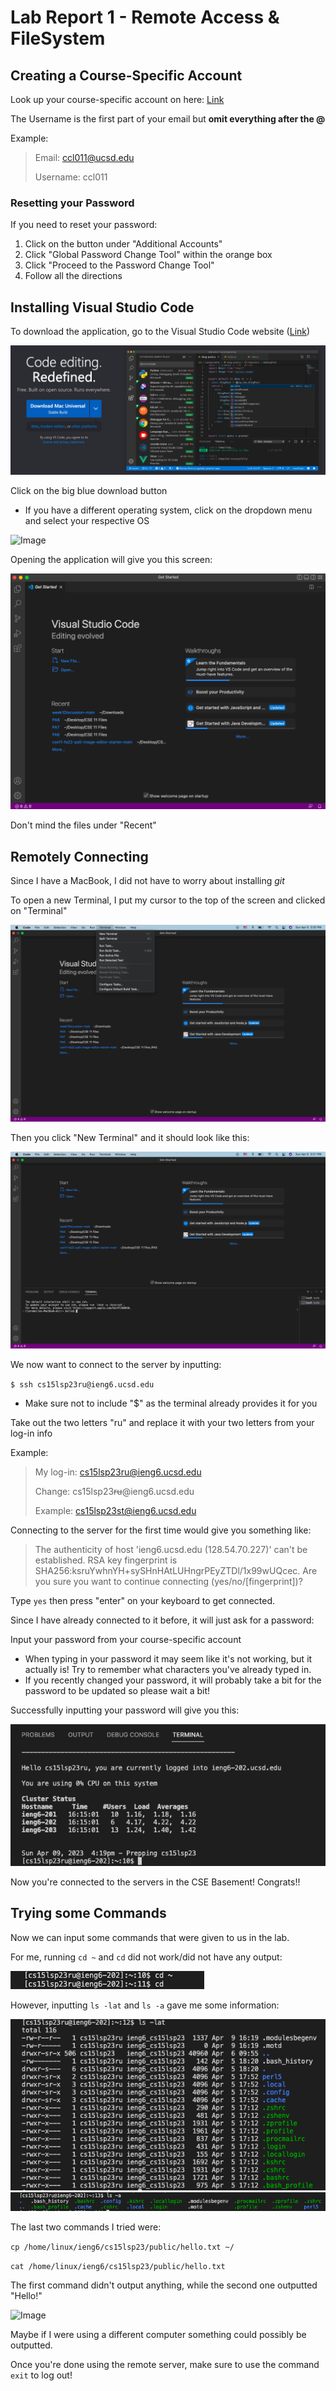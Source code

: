 # Lab Report 1 - Remote Access & FileSystem
## Creating a Course-Specific Account
Look up your course-specific account on here: 
[Link](https://sdacs.ucsd.edu/~icc/index.php)

The Username is the first part of your email but **omit everything after the @**

Example:
> Email: ccl011@ucsd.edu
> 
> Username: ccl011


### Resetting your Password
If you need to reset your password:
1. Click on the button under "Additional Accounts"
2. Click "Global Password Change Tool" within the orange box
3. Click "Proceed to the Password Change Tool"
4. Follow all the directions

## Installing Visual Studio Code
To download the application, go to the Visual Studio Code website ([Link](https://code.visualstudio.com/))

![Image](VSCode_Website.png)

Click on the big blue download button
* If you have a different operating system, click on the dropdown menu and select your respective OS

![Image]()

Opening the application will give you this screen:

![Image](VSCode_Open.png)

Don't mind the files under "Recent"

## Remotely Connecting
Since I have a MacBook, I did not have to worry about installing *git* 

To open a new Terminal, I put my cursor to the top of the screen and clicked on "Terminal"

![Image](VSCode_Terminal.png)

Then you click "New Terminal" and it should look like this:

![Image](VSCode_New_Terminal.png)

We now want to connect to the server by inputting:

`$ ssh cs15lsp23ru@ieng6.ucsd.edu`
* Make sure not to include "$" as the terminal already provides it for you

Take out the two letters "ru" and replace it with your two letters from your log-in info

Example:
> My log-in: cs15lsp23ru@ieng6.ucsd.edu
> 
> Change: cs15lsp23~~ru~~@ieng6.ucsd.edu
> 
> Example: cs15lsp23st@ieng6.ucsd.edu

Connecting to the server for the first time would give you something like:

> The authenticity of host 'ieng6.ucsd.edu (128.54.70.227)' can't be established.
> RSA key fingerprint is SHA256:ksruYwhnYH+sySHnHAtLUHngrPEyZTDl/1x99wUQcec.
> Are you sure you want to continue connecting (yes/no/[fingerprint])?

Type `yes` then press "enter" on your keyboard to get connected.

Since I have already connected to it before, it will just ask for a password:

Input your password from your course-specific account
* When typing in your password it may seem like it's not working, but it actually is! Try to remember what characters you've already typed in.
* If you recently changed your password, it will probably take a bit for the password to be updated so please wait a bit!

Successfully inputting your password will give you this:

![Image](Server_In.png)

Now you're connected to the servers in the CSE Basement! Congrats!!

## Trying some Commands
Now we can input some commands that were given to us in the lab.

For me, running `cd ~` and `cd` did not work/did not have any output:

![Image](CD_Commands.png)

However, inputting `ls -lat` and `ls -a` gave me some information:

![Image](ls_command.png)
![Image](ls-a_command.png)

The last two commands I tried were:

`cp /home/linux/ieng6/cs15lsp23/public/hello.txt ~/`

`cat /home/linux/ieng6/cs15lsp23/public/hello.txt`

The first command didn't output anything, while the second one outputted "Hello!"

![Image](cp:cat_command.png)

Maybe if I were using a different computer something could possibly be outputted.

Once you're done using the remote server, make sure to use the command `exit` to log out!
